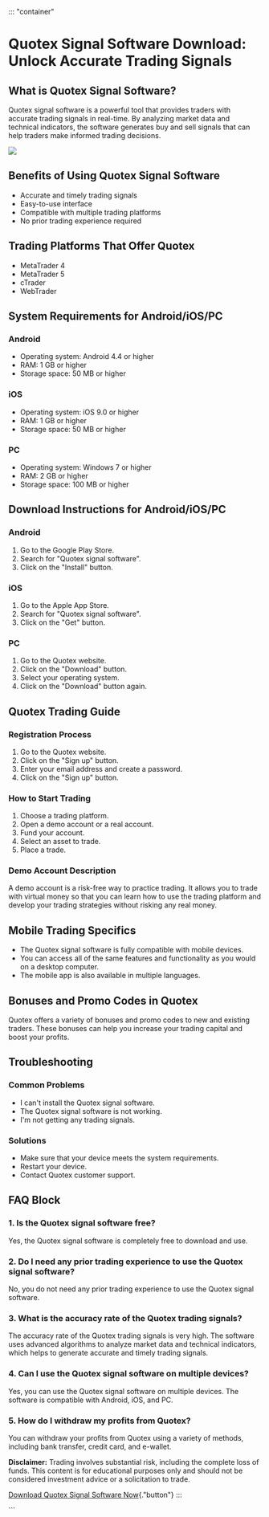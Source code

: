 ::: \"container\"
# Quotex Signal Software Download: Unlock Accurate Trading Signals

## What is Quotex Signal Software?

Quotex signal software is a powerful tool that provides traders with
accurate trading signals in real-time. By analyzing market data and
technical indicators, the software generates buy and sell signals that
can help traders make informed trading decisions.

[![](https://static.quotex.io/files/8_en/300_250.jpg)](https://traff.sbs/brokerqxsignupf)

## Benefits of Using Quotex Signal Software

-   Accurate and timely trading signals
-   Easy-to-use interface
-   Compatible with multiple trading platforms
-   No prior trading experience required

## Trading Platforms That Offer Quotex

-   MetaTrader 4
-   MetaTrader 5
-   cTrader
-   WebTrader

## System Requirements for Android/iOS/PC

### Android

-   Operating system: Android 4.4 or higher
-   RAM: 1 GB or higher
-   Storage space: 50 MB or higher

### iOS

-   Operating system: iOS 9.0 or higher
-   RAM: 1 GB or higher
-   Storage space: 50 MB or higher

### PC

-   Operating system: Windows 7 or higher
-   RAM: 2 GB or higher
-   Storage space: 100 MB or higher

## Download Instructions for Android/iOS/PC

### Android

1.  Go to the Google Play Store.
2.  Search for "Quotex signal software".
3.  Click on the "Install" button.

### iOS

1.  Go to the Apple App Store.
2.  Search for "Quotex signal software".
3.  Click on the "Get" button.

### PC

1.  Go to the Quotex website.
2.  Click on the "Download" button.
3.  Select your operating system.
4.  Click on the "Download" button again.

## Quotex Trading Guide

### Registration Process

1.  Go to the Quotex website.
2.  Click on the "Sign up" button.
3.  Enter your email address and create a password.
4.  Click on the "Sign up" button.

### How to Start Trading

1.  Choose a trading platform.
2.  Open a demo account or a real account.
3.  Fund your account.
4.  Select an asset to trade.
5.  Place a trade.

### Demo Account Description

A demo account is a risk-free way to practice trading. It allows you to
trade with virtual money so that you can learn how to use the trading
platform and develop your trading strategies without risking any real
money.

## Mobile Trading Specifics

-   The Quotex signal software is fully compatible with mobile devices.
-   You can access all of the same features and functionality as you
    would on a desktop computer.
-   The mobile app is also available in multiple languages.

## Bonuses and Promo Codes in Quotex

Quotex offers a variety of bonuses and promo codes to new and existing
traders. These bonuses can help you increase your trading capital and
boost your profits.

## Troubleshooting

### Common Problems

-   I can\'t install the Quotex signal software.
-   The Quotex signal software is not working.
-   I\'m not getting any trading signals.

### Solutions

-   Make sure that your device meets the system requirements.
-   Restart your device.
-   Contact Quotex customer support.

## FAQ Block

### 1. Is the Quotex signal software free?

Yes, the Quotex signal software is completely free to download and use.

### 2. Do I need any prior trading experience to use the Quotex signal software?

No, you do not need any prior trading experience to use the Quotex
signal software.

### 3. What is the accuracy rate of the Quotex trading signals?

The accuracy rate of the Quotex trading signals is very high. The
software uses advanced algorithms to analyze market data and technical
indicators, which helps to generate accurate and timely trading signals.

### 4. Can I use the Quotex signal software on multiple devices?

Yes, you can use the Quotex signal software on multiple devices. The
software is compatible with Android, iOS, and PC.

### 5. How do I withdraw my profits from Quotex?

You can withdraw your profits from Quotex using a variety of methods,
including bank transfer, credit card, and e-wallet.

**Disclaimer:** Trading involves substantial risk, including the
complete loss of funds. This content is for educational purposes only
and should not be considered investment advice or a solicitation to
trade.

[Download Quotex Signal Software
Now](\%22https://traff.sbs/brokerqxsignup\%22){."button"}
:::

\`\`\`


